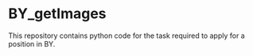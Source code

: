 # BY_getImages
This repository contains python code for the task required to apply for a position in BY.
